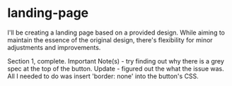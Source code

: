 # landing-page
I'll be creating a landing page based on a provided design. While aiming to maintain the essence of the original design, there's flexibility for minor adjustments and improvements.

Section 1, complete. Important Note(s) - try finding out why there is a grey spec at the top of the button.
Update - figured out the what the issue was. All I needed to do was insert 'border: none' into the button's CSS.